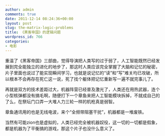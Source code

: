 ```yaml
---
author: admin
comments: true
date: 2011-12-14 08:24:36+00:00
layout: post
slug: the-matrix-logic-problems
title: 《黑客帝国》的逻辑问题
wordpress_id: 766
categories:
- 电影
---
```


重温了《黑客帝国》三部曲，觉得导演把人类写的过于弱了，人工智能既然已经发展到完全能独立的进化的地步了，那这时人类应该完全掌握了大脑和记忆的秘密，片子里面也说过了能实现瞬间学习，也就是说记忆的“读”和“写”难关均已攻破，所以根本不会再存在死亡这一说，死了找个躯体把记忆重新写一遍不就完事儿了。

再就是双方的技术差距过大，机器阵营已经普及激光了，人类还在用热武器，连个小型核弹都没有搞毛啊，随便打下一个章鱼来把人工智能模块拆掉，不就成自己的了么，在祭坛门口弄一大堆人力三轮一样的机枪真是弱智。

章鱼通讯用的也是无线电波，来个“全频带阻塞干扰”，机器都是一堆废铁。

当然有可能zion也是虚拟的，人类已经完全被机器奴役，这一切的一切都是假象，都是机器为了平衡搞的游戏，那这个片子也没什么意义了。
